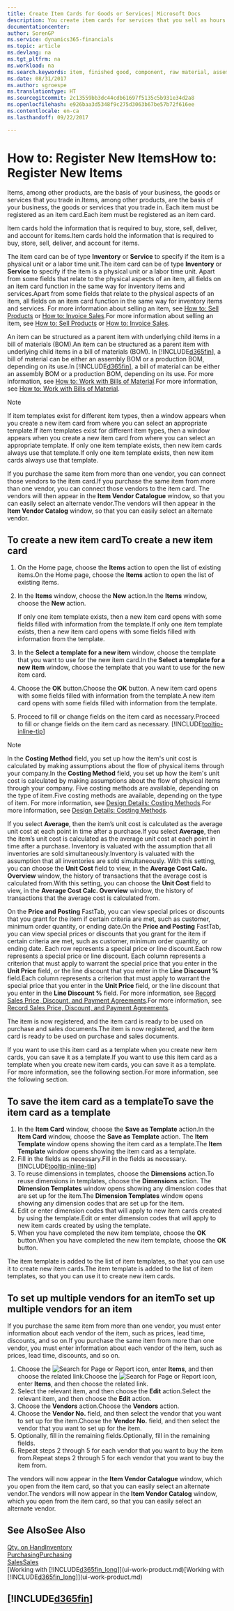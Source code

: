 ```yaml
---
title: Create Item Cards for Goods or Services| Microsoft Docs
description: You create item cards for services that you sell as hours and for physical products, such as assembly items, finished goods, components, or raw material, that you sell from your inventory.
documentationcenter: 
author: SorenGP
ms.service: dynamics365-financials
ms.topic: article
ms.devlang: na
ms.tgt_pltfrm: na
ms.workload: na
ms.search.keywords: item, finished good, component, raw material, assembly item
ms.date: 08/31/2017
ms.author: sgroespe
ms.translationtype: HT
ms.sourcegitcommit: 2c13559bb3dc44cdb61697f5135c5b931e34d2a8
ms.openlocfilehash: e926baa3d5348f9c275d3063b67be57b72f616ee
ms.contentlocale: en-ca
ms.lasthandoff: 09/22/2017

---
```

# <a name="how-to-register-new-items"></a><span data-ttu-id="a952d-103">How to: Register New Items</span><span class="sxs-lookup"><span data-stu-id="a952d-103">How to: Register New Items</span></span>
<span data-ttu-id="a952d-104">Items, among other products, are the basis of your business, the goods or services that you trade in.</span><span class="sxs-lookup"><span data-stu-id="a952d-104">Items, among other products, are the basis of your business, the goods or services that you trade in.</span></span> <span data-ttu-id="a952d-105">Each item must be registered as an item card.</span><span class="sxs-lookup"><span data-stu-id="a952d-105">Each item must be registered as an item card.</span></span>

<span data-ttu-id="a952d-106">Item cards hold the information that is required to buy, store, sell, deliver, and account for items.</span><span class="sxs-lookup"><span data-stu-id="a952d-106">Item cards hold the information that is required to buy, store, sell, deliver, and account for items.</span></span>

<span data-ttu-id="a952d-107">The item card can be of type **Inventory** or **Service** to specify if the item is a physical unit or a labor time unit.</span><span class="sxs-lookup"><span data-stu-id="a952d-107">The item card can be of type **Inventory** or **Service** to specify if the item is a physical unit or a labor time unit.</span></span> <span data-ttu-id="a952d-108">Apart from some fields that relate to the physical aspects of an item, all fields on an item card function in the same way for inventory items and services.</span><span class="sxs-lookup"><span data-stu-id="a952d-108">Apart from some fields that relate to the physical aspects of an item, all fields on an item card function in the same way for inventory items and services.</span></span> <span data-ttu-id="a952d-109">For more information about selling an item, see [How to: Sell Products](sales-how-sell-products.md) or [How to: Invoice Sales](sales-how-invoice-sales.md).</span><span class="sxs-lookup"><span data-stu-id="a952d-109">For more information about selling an item, see [How to: Sell Products](sales-how-sell-products.md) or [How to: Invoice Sales](sales-how-invoice-sales.md).</span></span>

<span data-ttu-id="a952d-110">An item can be structured as a parent item with underlying child items in a bill of materials (BOM).</span><span class="sxs-lookup"><span data-stu-id="a952d-110">An item can be structured as a parent item with underlying child items in a bill of materials (BOM).</span></span> <span data-ttu-id="a952d-111">In [!INCLUDE[d365fin](includes/d365fin_md.md)], a bill of material can be either an assembly BOM or a production BOM, depending on its use.</span><span class="sxs-lookup"><span data-stu-id="a952d-111">In [!INCLUDE[d365fin](includes/d365fin_md.md)], a bill of material can be either an assembly BOM or a production BOM, depending on its use.</span></span> <span data-ttu-id="a952d-112">For more information, see [How to: Work with Bills of Material](inventory-how-work-BOMs.md).</span><span class="sxs-lookup"><span data-stu-id="a952d-112">For more information, see [How to: Work with Bills of Material](inventory-how-work-BOMs.md).</span></span>

> [!NOTE]  
>   <span data-ttu-id="a952d-113">If item templates exist for different item types, then a window appears when you create a new item card from where you can select an appropriate template.</span><span class="sxs-lookup"><span data-stu-id="a952d-113">If item templates exist for different item types, then a window appears when you create a new item card from where you can select an appropriate template.</span></span> <span data-ttu-id="a952d-114">If only one item template exists, then new item cards always use that template.</span><span class="sxs-lookup"><span data-stu-id="a952d-114">If only one item template exists, then new item cards always use that template.</span></span>

<span data-ttu-id="a952d-115">If you purchase the same item from more than one vendor, you can connect those vendors to the item card.</span><span class="sxs-lookup"><span data-stu-id="a952d-115">If you purchase the same item from more than one vendor, you can connect those vendors to the item card.</span></span> <span data-ttu-id="a952d-116">The vendors will then appear in the **Item Vendor Catalogue** window, so that you can easily select an alternate vendor.</span><span class="sxs-lookup"><span data-stu-id="a952d-116">The vendors will then appear in the **Item Vendor Catalog** window, so that you can easily select an alternate vendor.</span></span>

## <a name="to-create-a-new-item-card"></a><span data-ttu-id="a952d-117">To create a new item card</span><span class="sxs-lookup"><span data-stu-id="a952d-117">To create a new item card</span></span>
1. <span data-ttu-id="a952d-118">On the Home page, choose the **Items** action to open the list of existing items.</span><span class="sxs-lookup"><span data-stu-id="a952d-118">On the Home page, choose the **Items** action to open the list of existing items.</span></span>  
2. <span data-ttu-id="a952d-119">In the **Items** window, choose the **New** action.</span><span class="sxs-lookup"><span data-stu-id="a952d-119">In the **Items** window, choose the **New** action.</span></span>

    <span data-ttu-id="a952d-120">If only one item template exists, then a new item card opens with some fields filled with information from the template.</span><span class="sxs-lookup"><span data-stu-id="a952d-120">If only one item template exists, then a new item card opens with some fields filled with information from the template.</span></span>
3. <span data-ttu-id="a952d-121">In the **Select a template for a new item** window, choose the template that you want to use for the new item card.</span><span class="sxs-lookup"><span data-stu-id="a952d-121">In the **Select a template for a new item** window, choose the template that you want to use for the new item card.</span></span>
4. <span data-ttu-id="a952d-122">Choose the **OK** button.</span><span class="sxs-lookup"><span data-stu-id="a952d-122">Choose the **OK** button.</span></span> <span data-ttu-id="a952d-123">A new item card opens with some fields filled with information from the template.</span><span class="sxs-lookup"><span data-stu-id="a952d-123">A new item card opens with some fields filled with information from the template.</span></span>
5. <span data-ttu-id="a952d-124">Proceed to fill or change fields on the item card as necessary.</span><span class="sxs-lookup"><span data-stu-id="a952d-124">Proceed to fill or change fields on the item card as necessary.</span></span> [!INCLUDE[tooltip-inline-tip](includes/tooltip-inline-tip_md.md)]

> [!NOTE]
> <span data-ttu-id="a952d-125">In the **Costing Method** field, you set up how the item's unit cost is calculated by making assumptions about the flow of physical items through your company.</span><span class="sxs-lookup"><span data-stu-id="a952d-125">In the **Costing Method** field, you set up how the item's unit cost is calculated by making assumptions about the flow of physical items through your company.</span></span> <span data-ttu-id="a952d-126">Five costing methods are available, depending on the type of item.</span><span class="sxs-lookup"><span data-stu-id="a952d-126">Five costing methods are available, depending on the type of item.</span></span> <span data-ttu-id="a952d-127">For more information, see [Design Details: Costing Methods](design-details-costing-methods.md).</span><span class="sxs-lookup"><span data-stu-id="a952d-127">For more information, see [Design Details: Costing Methods](design-details-costing-methods.md).</span></span>
>
> <span data-ttu-id="a952d-128">If you select **Average**, then the item’s unit cost is calculated as the average unit cost at each point in time after a purchase.</span><span class="sxs-lookup"><span data-stu-id="a952d-128">If you select **Average**, then the item’s unit cost is calculated as the average unit cost at each point in time after a purchase.</span></span> <span data-ttu-id="a952d-129">Inventory is valuated with the assumption that all inventories are sold simultaneously.</span><span class="sxs-lookup"><span data-stu-id="a952d-129">Inventory is valuated with the assumption that all inventories are sold simultaneously.</span></span> <span data-ttu-id="a952d-130">With this setting, you can choose the **Unit Cost** field to view, in the **Average Cost Calc. Overview** window, the history of transactions that the average cost is calculated from.</span><span class="sxs-lookup"><span data-stu-id="a952d-130">With this setting, you can choose the **Unit Cost** field to view, in the **Average Cost Calc. Overview** window, the history of transactions that the average cost is calculated from.</span></span>

<span data-ttu-id="a952d-131">On the **Price and Posting** FastTab, you can view special prices or discounts that you grant for the item if certain criteria are met, such as customer, minimum order quantity, or ending date.</span><span class="sxs-lookup"><span data-stu-id="a952d-131">On the **Price and Posting** FastTab, you can view special prices or discounts that you grant for the item if certain criteria are met, such as customer, minimum order quantity, or ending date.</span></span> <span data-ttu-id="a952d-132">Each row represents a special price or line discount.</span><span class="sxs-lookup"><span data-stu-id="a952d-132">Each row represents a special price or line discount.</span></span> <span data-ttu-id="a952d-133">Each column represents a criterion that must apply to warrant the special price that you enter in the **Unit Price** field, or the line discount that you enter in the **Line Discount %** field.</span><span class="sxs-lookup"><span data-stu-id="a952d-133">Each column represents a criterion that must apply to warrant the special price that you enter in the **Unit Price** field, or the line discount that you enter in the **Line Discount %** field.</span></span> <span data-ttu-id="a952d-134">For more information, see [Record Sales Price, Discount, and Payment Agreements](sales-how-record-sales-price-discount-payment-agreements.md).</span><span class="sxs-lookup"><span data-stu-id="a952d-134">For more information, see [Record Sales Price, Discount, and Payment Agreements](sales-how-record-sales-price-discount-payment-agreements.md).</span></span>

<span data-ttu-id="a952d-135">The item is now registered, and the item card is ready to be used on purchase and sales documents.</span><span class="sxs-lookup"><span data-stu-id="a952d-135">The item is now registered, and the item card is ready to be used on purchase and sales documents.</span></span>

<span data-ttu-id="a952d-136">If you want to use this item card as a template when you create new item cards, you can save it as a template.</span><span class="sxs-lookup"><span data-stu-id="a952d-136">If you want to use this item card as a template when you create new item cards, you can save it as a template.</span></span> <span data-ttu-id="a952d-137">For more information, see the following section.</span><span class="sxs-lookup"><span data-stu-id="a952d-137">For more information, see the following section.</span></span>

## <a name="to-save-the-item-card-as-a-template"></a><span data-ttu-id="a952d-138">To save the item card as a template</span><span class="sxs-lookup"><span data-stu-id="a952d-138">To save the item card as a template</span></span>
1. <span data-ttu-id="a952d-139">In the **Item Card** window, choose the **Save as Template** action.</span><span class="sxs-lookup"><span data-stu-id="a952d-139">In the **Item Card** window, choose the **Save as Template** action.</span></span> <span data-ttu-id="a952d-140">The **Item Template** window opens showing the item card as a template.</span><span class="sxs-lookup"><span data-stu-id="a952d-140">The **Item Template** window opens showing the item card as a template.</span></span>
2. <span data-ttu-id="a952d-141">Fill in the fields as necessary.</span><span class="sxs-lookup"><span data-stu-id="a952d-141">Fill in the fields as necessary.</span></span> [!INCLUDE[tooltip-inline-tip](includes/tooltip-inline-tip_md.md)]
3. <span data-ttu-id="a952d-142">To reuse dimensions in templates, choose the **Dimensions** action.</span><span class="sxs-lookup"><span data-stu-id="a952d-142">To reuse dimensions in templates, choose the **Dimensions** action.</span></span> <span data-ttu-id="a952d-143">The **Dimension Templates** window opens showing any dimension codes that are set up for the item.</span><span class="sxs-lookup"><span data-stu-id="a952d-143">The **Dimension Templates** window opens showing any dimension codes that are set up for the item.</span></span>
4. <span data-ttu-id="a952d-144">Edit or enter dimension codes that will apply to new item cards created by using the template.</span><span class="sxs-lookup"><span data-stu-id="a952d-144">Edit or enter dimension codes that will apply to new item cards created by using the template.</span></span>
5. <span data-ttu-id="a952d-145">When you have completed the new item template, choose the **OK** button.</span><span class="sxs-lookup"><span data-stu-id="a952d-145">When you have completed the new item template, choose the **OK** button.</span></span>

<span data-ttu-id="a952d-146">The item template is added to the list of item templates, so that you can use it to create new item cards.</span><span class="sxs-lookup"><span data-stu-id="a952d-146">The item template is added to the list of item templates, so that you can use it to create new item cards.</span></span>

## <a name="to-set-up-multiple-vendors-for-an-item"></a><span data-ttu-id="a952d-147">To set up multiple vendors for an item</span><span class="sxs-lookup"><span data-stu-id="a952d-147">To set up multiple vendors for an item</span></span>  
<span data-ttu-id="a952d-148">If you purchase the same item from more than one vendor, you must enter information about each vendor of the item, such as prices, lead time, discounts, and so on.</span><span class="sxs-lookup"><span data-stu-id="a952d-148">If you purchase the same item from more than one vendor, you must enter information about each vendor of the item, such as prices, lead time, discounts, and so on.</span></span>  

1.  <span data-ttu-id="a952d-149">Choose the ![Search for Page or Report](media/ui-search/search_small.png "Search for Page or Report icon") icon, enter **Items**, and then choose the related link.</span><span class="sxs-lookup"><span data-stu-id="a952d-149">Choose the ![Search for Page or Report](media/ui-search/search_small.png "Search for Page or Report icon") icon, enter **Items**, and then choose the related link.</span></span>  
2.  <span data-ttu-id="a952d-150">Select the relevant item, and then choose the **Edit** action.</span><span class="sxs-lookup"><span data-stu-id="a952d-150">Select the relevant item, and then choose the **Edit** action.</span></span>  
3.  <span data-ttu-id="a952d-151">Choose the **Vendors** action.</span><span class="sxs-lookup"><span data-stu-id="a952d-151">Choose the **Vendors** action.</span></span>  
4.  <span data-ttu-id="a952d-152">Choose the **Vendor No.** field, and then select the vendor that you want to set up for the item.</span><span class="sxs-lookup"><span data-stu-id="a952d-152">Choose the **Vendor No.** field, and then select the vendor that you want to set up for the item.</span></span>  
5.  <span data-ttu-id="a952d-153">Optionally, fill in the remaining fields.</span><span class="sxs-lookup"><span data-stu-id="a952d-153">Optionally, fill in the remaining fields.</span></span>  
6.  <span data-ttu-id="a952d-154">Repeat steps 2 through 5 for each vendor that you want to buy the item from.</span><span class="sxs-lookup"><span data-stu-id="a952d-154">Repeat steps 2 through 5 for each vendor that you want to buy the item from.</span></span>

<span data-ttu-id="a952d-155">The vendors will now appear in the **Item Vendor Catalogue** window, which you open from the item card, so that you can easily select an alternate vendor.</span><span class="sxs-lookup"><span data-stu-id="a952d-155">The vendors will now appear in the **Item Vendor Catalog** window, which you open from the item card, so that you can easily select an alternate vendor.</span></span>

## <a name="see-also"></a><span data-ttu-id="a952d-156">See Also</span><span class="sxs-lookup"><span data-stu-id="a952d-156">See Also</span></span>
  [<span data-ttu-id="a952d-157">Qty. on Hand</span><span class="sxs-lookup"><span data-stu-id="a952d-157">Inventory</span></span>](inventory-manage-inventory.md)  
  [<span data-ttu-id="a952d-158">Purchasing</span><span class="sxs-lookup"><span data-stu-id="a952d-158">Purchasing</span></span>](purchasing-manage-purchasing.md)  
  [<span data-ttu-id="a952d-159">Sales</span><span class="sxs-lookup"><span data-stu-id="a952d-159">Sales</span></span>](sales-manage-sales.md)  
  <span data-ttu-id="a952d-160">[Working with [!INCLUDE[d365fin_long](includes/d365fin_long_md.md)]](ui-work-product.md)</span><span class="sxs-lookup"><span data-stu-id="a952d-160">[Working with [!INCLUDE[d365fin_long](includes/d365fin_long_md.md)]](ui-work-product.md)</span></span>

## [!INCLUDE[d365fin](includes/free_trial_md.md)]

